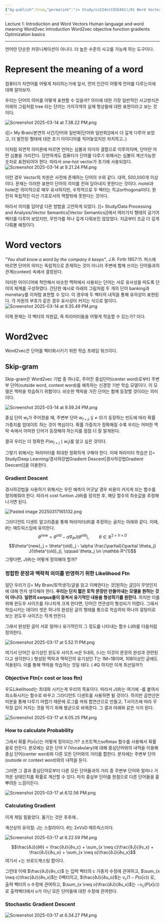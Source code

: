 ```yaml
---
{"dg-publish":true,"permalink":"/= Study/cs224n(COSE461)/01 Word Vectors/","created":"2025-03-13T21:14:27.138+09:00","updated":"2025-03-17T18:34:49.958+09:00"}
---
```


Lecture 1: Introduction and Word Vectors
Human language and word meaning
Word2vec introduction
Word2vec objective function gradients
Optimization basics

---

언어란 단순한 커뮤니케이션이 아니다.
더 높은 수준의 사고를 가능케 하는 도구이다.

# Represent the meaning of a word

컴퓨터가 자연어를 어떻게 처리하는가에 앞서, 먼저 인간이 어떻게 언어를 다루는지에 대해 알아보자.

우리는 단어의 의미를 어떻게 표현할 수 있을까?
의미에 대한 가장 일반적인 사고방식은 아래의 그림처럼 tree 라는 단어는 가지각색의 실재 형상들에 대한 표현이라고 보는 것이다.

![Screenshot 2025-03-14 at 7.38.22 PM.png](/img/user/z-Attached%20Files/Screenshot%202025-03-14%20at%207.38.22%20PM.png)

([[= My Brain/본연의 사건/단어와 일반화\|단어와 일반화]]에서 더 깊게 다루어 보았고, 더 발전된 형태에 대한 초기 아이디어를 적어놓았지만 차치하고..)

이처럼 외연적 의미론에 따르면 언어는 심볼과 의미의 결합으로 이루어지며, 단어란 어떤 심볼을 가리킨다.
당연하게도 컴퓨터가 단어를 다루기 위해서는 심볼이 계산가능한 숫자로 표현되어야 한다.
따라서 one-hot vector가 초기에 사용되었다.
![Screenshot 2025-03-14 at 9.21.24 PM.png](/img/user/z-Attached%20Files/Screenshot%202025-03-14%20at%209.21.24%20PM.png)

이런 경우 Vector의 차원은 사전에 존재하는 단어의 수와 같다. 대략, 500,000개 이상이다.
문제는 이러한 표현이 단어의 의미를 전혀 담아내지 못한다는 것이다. motel과 hotel은 의미적으로 매우 유사하지만, 수학적으로 두 벡터는 직교orthogonal이다. 완전히 독립적인 이산 기호로서의 역할밖에 못한다는 것이다.

따라서 의미를 담아낼 다른 방법을 고안하게 되었다.
[[= Study/Data Processing and Analysis/Vector Semantics\|Vector Semantics]]에서 여러가지 형태의 공기어 벡터를 다루어 보았지만, 무언가를 하나 깊게 다뤄보진 않았었다. 지금부터 조금 더 깊게 다뤄볼 예정이다.

# Word vectors
*"You shall know a word by the company it keeps"*, J.R. Firth 1957:11.
퍼스에 따르면 단어의 의미는 독립적으로 존재하는 것이 아니라 주변에 함께 쓰이는 단어들과의 관계(context) 속에서 결정된다.

이러한 아이디어에 착안해서 비슷한 맥락에서 사용되는 단어는 서로 유사성을 띠도록 단어의 체계를 구성하였다.
간단한 예시로 아래의 그림처럼 두 개의 단어 banking과 monetary를 이처럼 표현할 수 있다. 이 경우에 두 벡터의 내적을 통해 유의성이 표현된다. 각 차원의 부호가 같은 경우 유사성이 커지는 식으로 말이다.
![Screenshot 2025-03-14 at 9.35.49 PM.png](/img/user/z-Attached%20Files/Screenshot%202025-03-14%20at%209.35.49%20PM.png)

이제 문제는 각 벡터의 차원값, 즉 파라미터들을 어떻게 학습할 수 있는가? 이다.

# Word2vec
Word2vec은 단어를 벡터화시키기 위한 학습 프레임 워크이다.

## Skip-gram
Skip-gram은 Word2vec 기법 중 하나로, 주어진 중심단어(center word)로부터 주변부 단어(outside word, context word)를 예측하는 신경망 기반 학습 모델이다.
이 모델은 맥락을 학습하기 위함이다. 비슷한 맥락을 가진 단어는 함께 등장할 것이라는 의미이다.

![Screenshot 2025-03-14 at 9.59.24 PM.png](/img/user/z-Attached%20Files/Screenshot%202025-03-14%20at%209.59.24%20PM.png)

중심 단어 $w_t$가 주어졌을 때, 주변부 단어 $w_{t+j}, (j \neq 0)$가 등장하는 빈도에 따라 확률 가중치를 업데이트 하는 것이 핵심이다. 확률 가중치가 정확해질 수록 우리는 어떠한 맥락 속에서 어떠한 단어가 등장해야 하는지를 점점 더 잘 알게된다.

결국 우리는 더 정확한 $P(w_{t+j} \mid w_t)$를 알고 싶은 것이다.

그렇기 위해서는 파라미터를 최대한 정확하게 구해야 한다.
이때 파라미터 학습은 [[= Study/Deep Learning/경사하강법Gradient Descent\|경사하강법Gradient Descent]]을 이용한다.

### Gradient Descent
경사하강법을 사용하기 위해서는 우린 예측이 어긋날 경우 비용이 커지게 되는 함수를 정의해줘야 한다.
따라서 cost funtion $J(\theta)$를 정의한 후, 해당 함수의 최솟값을 추정해 나가면 된다.

![Pasted image 20250317165132.png](/img/user/z-Attached%20Files/Pasted%20image%2020250317165132.png)

그라디언트 디센트 알고리즘을 통해 파라미터($\theta$)를 추정하는 골자는 아래와 같다.
이때, $\theta$는 매트릭스임에 유의한다.
$$\theta^{new} = \theta^{old} - \alpha \nabla_{\theta} J(\theta^{old}), \qquad \theta \in \mathbb R^{2 \times V \times D} $$
$$\theta^{new}_j = \theta^{old}_j - \alpha \frac{\partial}{\partial \theta_j} J(\theta^{old}_j), \qquad \theta_j \in \mathbb R^{1}$$
그렇다면, $J(\theta)$는 어떻게 정의해야 할까?

### 정합한 문장과 맥락적 의미를 반영하기 위한 Likelihood Ftn
일단 우리가 [[= My Brain/토막생각/글을 읽고 이해한다는 것\|원하는 글]]이 무엇인지에 대해 먼저 생각해야 한다. **우리는 단지 짧은 토막 문장만 만들어내는 모델을 원하는 것이 아니다. 일련의 corpus들이 뭉쳐서 유기적인 내용을 형성하기를 원한다.** 하지만 이를 위해 윈도우 사이즈를 지나치게 크게 한다면, 단어간 연관성이 형성되기 어렵다. 그래서 학습시키는 데이터 셋은 하나의 완성된 글의 형태를 통으로 학습하되 하나의 뭉텅이로 보는 윈도우 사이즈는 작게 만든다.

그래서 완성된 글이 서로 얼마나 유기적인지 그 정도를 나타내는 함수 $L(\theta)$를 다음처럼 정의한다.

![Screenshot 2025-03-17 at 5.52.11 PM.png](/img/user/z-Attached%20Files/Screenshot%202025-03-17%20at%205.52.11%20PM.png)

여기서 단어간 유기성인 윈도우 사이즈 m은 5내외, (나는 이것이 문장의 완성과 관련된다고 생각한다.)
형성된 맥락과 맥락간의 유기성인 T는 1M~1B이며, 10B이상인 글에도 적용된다.
이를 통해 맥락을 학습하는 것일 테다. ( #Q 하지만 이게 최선일까?)

### Objective Ftn(= cost or loss ftn)
우도Likelihood는 최대화 시키는게 우리의 목표이다.
따라서 $J(\theta)$는 여기에 -를 붙여서 최소화시키는 함수로 바꾸고 그라디언트 디센트를 사용하면 될 것이다.
하지만 곱연산은 미분을 통해 다루기 어렵기 때문에 로그를 씌워 합연산으로 만들고, T사이즈에 따라 무작정 값이 커지는 것을 막기 위해 평균으로 바꿔준다. 그 결과 아래와 같은 식이 된다.

![Screenshot 2025-03-17 at 6.05.25 PM.png](/img/user/z-Attached%20Files/Screenshot%202025-03-17%20at%206.05.25%20PM.png)

### How to calculate Probability
그래서 확률 $P(o|c)$는 어떻게 정의되는가?
소프트맥스softmax 함수를 사용해서 확률 꼴로 만든다.
분모에는 모든 단어 $V$ (Vocabulary)에 대해 중심단어와의 내적을 이용해 중심 단어(center word)와 다른 모든 단어와의 거리를 합한다.
분자에는 주변부 단어(outside or context word)와의 내적을 둔다.

그러면 그 결과 중심단어로부터 다른 모든 단어들과의 거리 중 주변부 단어와 얼마나 가까운 상태인지를 확률로 계산할 수 있다. 마치 중심부 단어를 원점으로 다른 단어들을 흩뿌려둔 느낌이든다.

![Screenshot 2025-03-17 at 6.12.56 PM.png](/img/user/z-Attached%20Files/Screenshot%202025-03-17%20at%206.12.56%20PM.png)


### Calculating Gradient
이게 제일 힘들었다. 옮기는 것은 추후에..

계산상의 유의점: J는 스칼라이다.
$\theta$는 2xVxD 매트릭스이다.

![Screenshot 2025-03-17 at 6.22.59 PM.png](/img/user/z-Attached%20Files/Screenshot%202025-03-17%20at%206.22.59%20PM.png)

$$\frac{∂J}{∂θ} = \frac{∂J}{∂v_c} + \sum_{x \neq c}\frac{∂J}{∂v_x} + \frac{∂J}{∂u_o} + \sum_{x \neq o}\frac{∂J}{∂u_x}$$
여기서 +는 브로드캐스팅 합이다.

그런데 이때 $\frac{∂J}{∂v_c}$ 는 입력 벡터의 c 가중치 수정에 관여하고,
$\sum_{x \neq c}\frac{∂J}{∂v_x}$는 0벡터이고,
$\frac{∂J}{∂u_o}$는 $v_c(1 - P(o|c))$ 로, 출력 벡터의 o 수정에 관여하고,
$\sum_{x \neq o}\frac{∂J}{∂u_x}$는 $-v_c(P(x|c))$로 출력벡터에서 o가 아닌 모든 단어들에 대한 수정에 관여한다.

### Stochastic Gradient Descent
![Screenshot 2025-03-17 at 6.34.27 PM.png](/img/user/z-Attached%20Files/Screenshot%202025-03-17%20at%206.34.27%20PM.png)